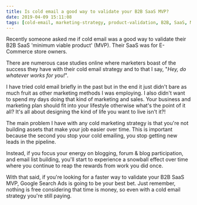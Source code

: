 ```yaml
---
title: Is cold email a good way to validate your B2B SaaS MVP?
date: 2019-04-09 15:11:08
tags: [cold-email, marketing-strategy, product-validation, B2B, SaaS, MVP]
---
```


Recently someone asked me if cold email was a good way to validate their B2B SaaS 'minimum viable product' (MVP). Their SaaS was for E-Commerce store owners.

There are numerous case studies online where marketers boast of the success they have with their cold email strategy and to that I say, "*Hey, do whatever works for you!*".

I have tried cold email briefly in the past but in the end it just didn't bare as much fruit as other marketing methods I was employing. I also didn't want to spend my days doing that kind of marketing and sales. Your business and marketing plan should fit into your lifestyle otherwise what's the point of it all? It's all about designing the kind of life you want to live isn't it?!

The main problem I have with any cold marketing strategy is that you're not building assets that make your job easier over time. This is important because the second you stop your cold emailing, you stop getting new leads in the pipeline. 

Instead, if you focus your energy on blogging, forum & blog participation, and email list building, you'll start to experience a snowball effect over time where you continue to reap the rewards from work you did once. 

With that said, if you're looking for a faster way to validate your B2B SaaS MVP, Google Search Ads is going to be your best bet. Just remember, nothing is free considering that time is money, so even with a cold email strategy you're still paying.